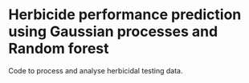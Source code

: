 # Herbicide performance prediction using Gaussian processes and Random forest
Code to process and analyse herbicidal testing data.
